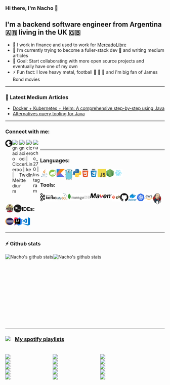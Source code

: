 ### Hi there, I'm Nacho 👋

## I'm a backend software engineer from Argentina 🇦🇷 living in the UK 🇬🇧

- 🔭 I work in finance and used to work for [MercadoLibre](http://mercadolibre.com.ar/)
- 🌱 I’m currently trying to become a fuller-stack dev 🤣 and writing medium articles
- 🥅 Goal: Start collaborating with more open source projects and eventually have one of my own
- ⚡ Fun fact: I love heavy metal, football 💙 💛 💙 and i'm big fan of James Bond movies

---

### 📕 Latest Medium Articles

<!-- BLOG-POST-LIST:START -->
- [Docker + Kubernetes + Helm: A comprehensive step-by-step using Java](https://ignaciocicero.medium.com/docker-kubernetes-helm-a-comprehensive-step-by-step-using-java-df83f6780d80?source=rss-f0b17d049285------2)
- [Alternatives query tooling for Java](https://ignaciocicero.medium.com/alternatives-query-tooling-for-java-27da9822b980?source=rss-f0b17d049285------2)
<!-- BLOG-POST-LIST:END -->

---

### Connect with me:

[<img align="left" alt="nacho270.github.io" width="22px" src="https://raw.githubusercontent.com/iconic/open-iconic/master/svg/globe.svg" />][website]
[<img align="left" alt="Ignacio Cicero | Medium" width="22px" src="https://cdn.jsdelivr.net/npm/simple-icons@v3/icons/medium.svg" />][medium]
[<img align="left" alt="ignaciocicero | Twitter" width="22px" src="https://cdn.jsdelivr.net/npm/simple-icons@v3/icons/twitter.svg" />][twitter]
[<img align="left" alt="icicero | LinkedIn" width="22px" src="https://cdn.jsdelivr.net/npm/simple-icons@v3/icons/linkedin.svg" />][linkedin]
[<img align="left" alt="nacho_270 | Instagram" width="22px" src="https://cdn.jsdelivr.net/npm/simple-icons@v3/icons/instagram.svg" />][instagram]

[website]: https://nacho270.github.io/
[medium]: https://ignaciocicero.medium.com/
[twitter]: https://twitter.com/ignaciocicero
[instagram]: https://instagram.com/nacho_270
[linkedin]: https://linkedin.com/in/icicero

<br>

---

### Languages:

<img align="left" alt="Java" width="26px" src="img/java.png"/>
<img align="left" alt="Spring" width="26px" src="img/spring.png"/>
<img align="left" alt="Kotlin" width="26px" src="img/kotlin.png"/>
<img align="left" alt="Golang" width="26px" src="img/gopher.png"/>
<img align="left" alt="Python" width="26px" src="img/python.png"/>
<img align="left" alt="HTML5" width="26px" src="img/html.png" />
<img align="left" alt="CSS3" width="26px" src="img/css.png" />
<img align="left" alt="JavaScript" width="26px" src="img/javascript.png" />
<img align="left" alt="Node.js" width="26px" src="img/nodejs.png" />
<img align="left" alt="React" width="26px" src="img/react.png" />

<br />

### Tools:

<img align="left" alt="Apache Kafka" width="55px" src="img/kafka.png" />
<img align="left" alt="MySQL" width="32px" src="img/mysql.png" />
<img align="left" alt="MongoDB" width="70px" src="img/mongodb.png" />
<img align="left" alt="Maven" width="70px" src="img/maven.png"/>
<img align="left" alt="Git" width="26px" src="img/git.png" />
<img align="left" alt="GitHub" width="26px" src="img/github.png" />
<img align="left" alt="Docker" width="26px" src="img/docker.png" />
<img align="left" alt="Kubernetes" width="26px" src="img/kubernetes.png" />
<img align="left" alt="AWS" width="26px" src="img/aws.png" />
<img align="left" alt="Jenkins" width="26px" src="img/jenkins.png" />
<img align="left" alt="Travis-CI" width="26px" src="img/travis.png" />
<img align="left" alt="Terminal" width="26px" src="img/terminal.png" />

<br />

### IDEs:

<img align="left" alt="Eclipse" width="26px" src="img/eclipse.png"/>
<img align="left" alt="IntelliJ" width="26px" src="img/intellij.png"/>
<img align="left" alt="Visual Studio Code" width="26px" src="img/vscode.png" />

<br />
<br />

---

### :zap: Github stats

<img align="left" alt="Nacho's github stats" src="https://github-readme-stats.nacho270.vercel.app/api/top-langs?username=nacho270&show_icons=true&hide_border=true&theme=radical" />
<img align="left" alt="Nacho's github stats" src="https://github-readme-stats.nacho270.vercel.app/api?username=nacho270&show_icons=true&hide_border=true&theme=radical" />

<br/><br/><br/><br/><br/><br/><br/><br/><br/><br/><br/><br/><br/>

---

### <img src="https://i.pinimg.com/originals/93/46/53/934653214719cf630e0f5cf9c746b364.png" align="left" width="30px" /> [My spotify playlists](https://github.com/nacho270/spotify-playlists-github-action)<br/><br/>

<!-- MY_PLAYLISTS:START-->
<a href='https://open.spotify.com/playlist/5qUTpzufx9M7iIOP6bItte' target='_blank'><img align="left" width="150px" src="https://mosaic.scdn.co/640/ab67616d0000b273132a5fec8f2a9ee5d9d0c320ab67616d0000b27365a6f8a25707aa742f5b062bab67616d0000b273c9fc55951f97e3123e1c5595ab67616d0000b273cce7610e524ba19b7bcd9f8b"/></a>
<a href='https://open.spotify.com/playlist/7v0RRjfL6CwxgbFTEvUpQo' target='_blank'><img align="left" width="150px" src="https://mosaic.scdn.co/640/ab67616d0000b2731c5eacf6965d328c2c795cefab67616d0000b27376ffb5b5ab045d22c81235c1ab67616d0000b273b21a2fe04d5572ff47ffb2c0ab67616d0000b273c4a7e933ef7fbb7e6485b73a"/></a>
<a href='https://open.spotify.com/playlist/3g35a88jJ4qShU6bf7jALz' target='_blank'><img align="left" width="150px" src="https://mosaic.scdn.co/640/ab67616d0000b2730158cbde70672dd821972907ab67616d0000b27329bd7a27cebf08f4ea8d6aa0ab67616d0000b2734fa96bb1bae5083fe96a0ea4ab67616d0000b27364af5b8ea1d0eaedcf5aa24d"/></a>
<a href='https://open.spotify.com/playlist/7i9fEkfordzs8hzlnukric' target='_blank'><img align="left" width="150px" src="https://i.scdn.co/image/ab67616d0000b27362824c1d765a5beec9231f7d"/></a>
<a href='https://open.spotify.com/playlist/3oZ0Yf9yfUk16ipQJMcH7i' target='_blank'><img align="left" width="150px" src="https://mosaic.scdn.co/640/ab67616d0000b2730df1d0af96c86584c82a8df7ab67616d0000b2731c5d4e4695659ec7a046364bab67616d0000b27342e6450fcc92db632adcd53cab67616d0000b273efe55e4449fe3cc1b1c9fd03"/></a>

<a href='https://open.spotify.com/playlist/5jiqAWpSb0RWIWPsyTxv2A' target='_blank'><img align="left" width="150px" src="https://mosaic.scdn.co/640/ab67616d0000b2734ce8b4e42588bf18182a1ad2ab67616d0000b27384243a01af3c77b56fe01ab1ab67616d0000b273d283808926ad3d2220e63c1cab67616d0000b273dc30583ba717007b00cceb25"/></a>
<a href='https://open.spotify.com/playlist/1L5A1vFtsNpl00qBazSy3R' target='_blank'><img align="left" width="150px" src="https://mosaic.scdn.co/640/ab67616d0000b2730538b48c180256e0bdd8363fab67616d0000b2733aa5698b9f13447a6ccc0dccab67616d0000b27354a8f4f9158546472fbb7280ab67616d0000b273a7292b6863258e889b78d787"/></a>
<a href='https://open.spotify.com/playlist/2MizBkA9J7y1vjisHig10j' target='_blank'><img align="left" width="150px" src="https://mosaic.scdn.co/640/ab67616d0000b273551ced81926f14eb6a71c6aaab67616d0000b2735e7464d9d8a25b2bf74b782aab67616d0000b2736f093a6ae88a5ca8ed53b9f7ab67616d0000b273d752956b8a82ffa07baa835e"/></a>
<a href='https://open.spotify.com/playlist/6kStwB9BJClsmMmGlZIdHe' target='_blank'><img align="left" width="150px" src="https://mosaic.scdn.co/640/ab67616d0000b2736869f1cd33bf72e00313520dab67616d0000b273ac9a652335cf34de9a65292aab67616d0000b273da4f6706ae0f2501c61ce776ab67616d0000b273db89b08034de626ebee6823d"/></a>
<a href='https://open.spotify.com/playlist/3XP4qY76oESOyHDk93UUK1' target='_blank'><img align="left" width="150px" src="https://mosaic.scdn.co/640/ab67616d0000b27309e2ec500166cf2d5ac21050ab67616d0000b2731de3187680d052813e7fd4d0ab67616d0000b27342cd70baa2f0c4d2173ed3b3ab67616d0000b273e319baafd16e84f0408af2a0"/></a>

<a href='https://open.spotify.com/playlist/7BLbKjC4GmXgM3hHDnv5DY' target='_blank'><img align="left" width="150px" src="https://mosaic.scdn.co/640/ab67616d0000b27305a19220d37bc871db939b64ab67616d0000b273286a0837ff3424065a735e0aab67616d0000b2733bf8d1987a42dd781a8039deab67616d0000b27368b03027356fb05501948f62"/></a>
<a href='https://open.spotify.com/playlist/2v6Z6WRl1Lv4iUB2ulbaiv' target='_blank'><img align="left" width="150px" src="https://mosaic.scdn.co/640/ab67616d0000b273582d56ce20fe0146ffa0e5cfab67616d0000b27384243a01af3c77b56fe01ab1ab67616d0000b273dc30583ba717007b00cceb25ab67616d0000b273e3e3b64cea45265469d4cafa"/></a>
<a href='https://open.spotify.com/playlist/0MOw9ZJnnztnsfQDcJgPDH' target='_blank'><img align="left" width="150px" src="https://mosaic.scdn.co/640/ab67616d0000b2739f776dac14c9480798b9434eab67616d0000b273a5decf096145eff82eb4a4bcab67616d0000b273b7d6826dec979bac25a61bdcab67616d0000b273c0c29b39f075f14d7c904de6"/></a>
<a href='https://open.spotify.com/playlist/0amH4jFYvHnHyVuW6yUWNy' target='_blank'><img align="left" width="150px" src="https://mosaic.scdn.co/640/ab67616d0000b273012217969f1979b6f050068bab67616d0000b2733b3b1827752bd8b19936a95bab67616d0000b27346c0d2e3a8f765196867611fab67616d0000b273a301556ae9251d48983709c4"/></a>
<a href='https://open.spotify.com/playlist/3DfCtCPwpX0JZT0lNBgpi5' target='_blank'><img align="left" width="150px" src="https://mosaic.scdn.co/640/ab67616d0000b2732277d1a849a63c7075ec38ffab67616d0000b273450ea0598665b1fb85c472d0ab67616d0000b2735c29a88ba5341ca428f0c322ab67616d0000b2736ac3ed972e1c181cd2ee8d55"/></a>
<!-- MY_PLAYLISTS:END-->
